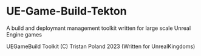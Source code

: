 # UE-Game-Build-Tekton
A build and deploymant management toolkit written for large scale Unreal Engine games


UEGameBuild Toolkit (C) Tristan Poland 2023 (Written for UnrealKingdoms)
